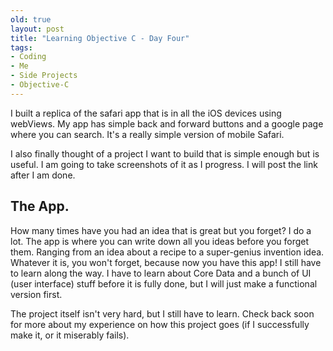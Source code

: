 ```yaml
---
old: true
layout: post
title: "Learning Objective C - Day Four"
tags:
- Coding
- Me
- Side Projects
- Objective-C
---
```


I built a replica of the safari app that is in all the iOS devices using webViews. My app has simple back and forward buttons and a google page where you can search. It's a really simple version of mobile Safari.

I also finally thought of a project I want to build that is simple enough but is useful. I am going to take screenshots of it as I progress. I will post the link after I am done. 

## The App.
How many times have you had an idea that is great but you forget? I do a lot. The app is where you can write down all you ideas before you forget them. Ranging from an idea about a recipe to a super-genius invention idea. Whatever it is, you won't forget, because now you have this app! I still have to learn along the way. I have to learn about Core Data and a bunch of UI (user interface) stuff before it is fully done, but I will just make a functional version first. 

The project itself isn't very hard, but I still have to learn.
Check back soon for more about my experience on how this project goes (if I successfully make it, or it miserably fails).
